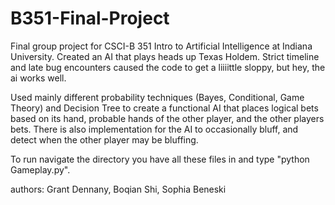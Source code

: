 # B351-Final-Project

Final group project for CSCI-B 351 Intro to Artificial Intelligence at Indiana University. Created an AI that plays heads up Texas Holdem. Strict timeline and late bug encounters caused the code to get a liiiittle sloppy, but hey, the ai works well. 

Used mainly different probability techniques (Bayes, Conditional, Game Theory) and  Decision Tree to create a functional AI that places logical bets based on its hand, probable hands of the other player, and the other players bets. There is also implementation for the AI to occasionally bluff, and detect when the other player may be bluffing.

To run navigate the directory you have all these files in and type "python Gameplay.py".

authors: Grant Dennany, Boqian Shi, Sophia Beneski

